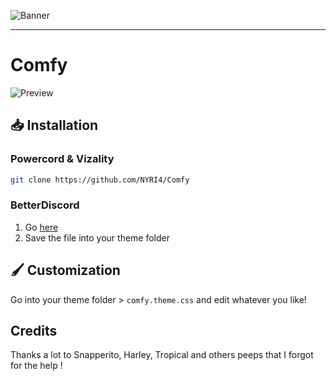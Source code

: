 ![Banner](https://nyri4.github.io/Comfy/assets/banner.png)

---

# Comfy
![Preview](https://i.ibb.co/p1JGyC6/image.png)

## 📥 Installation

### Powercord & Vizality

```sh
git clone https://github.com/NYRI4/Comfy
```

### BetterDiscord

1. Go [here](https://betterdiscord.net/ghdl?id=3550)
2. Save the file into your theme folder

## 🖌️ Customization
Go into your theme folder > `comfy.theme.css` and edit whatever you like!

## Credits

Thanks a lot to Snapperito, Harley, Tropical and others peeps that I forgot for the help !
